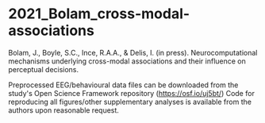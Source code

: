 # 2021_Bolam_cross-modal-associations
Bolam, J., Boyle, S.C., Ince, R.A.A., &amp; Delis, I. (in press). Neurocomputational mechanisms underlying cross-modal associations and their influence on perceptual decisions. 

Preprocessed EEG/behavioural data files can be downloaded from the study's Open Science Framework repository (https://osf.io/uj5bt/)
Code for reproducing all figures/other supplementary analyses is available from the authors upon reasonable request. 


